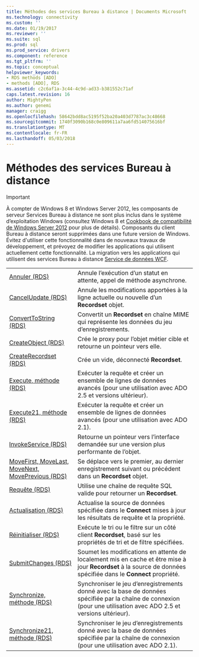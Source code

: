 ```yaml
---
title: Méthodes des services Bureau à distance | Documents Microsoft
ms.technology: connectivity
ms.custom: ''
ms.date: 01/19/2017
ms.reviewer: ''
ms.suite: sql
ms.prod: sql
ms.prod_service: drivers
ms.component: reference
ms.tgt_pltfrm: ''
ms.topic: conceptual
helpviewer_keywords:
- RDS methods [ADO]
- methods [ADO], RDS
ms.assetid: c2c6af1a-3c44-4c9d-ad33-b381552c71af
caps.latest.revision: 16
author: MightyPen
ms.author: genemi
manager: craigg
ms.openlocfilehash: 58642bdd8ac5195f52ba20a403d7787ac3c48668
ms.sourcegitcommit: 1740f3090b168c0e809611a7aa6fd514075616bf
ms.translationtype: MT
ms.contentlocale: fr-FR
ms.lasthandoff: 05/03/2018
---
```

# <a name="rds-methods"></a>Méthodes des services Bureau à distance
> [!IMPORTANT]
>  À compter de Windows 8 et Windows Server 2012, les composants de serveur Services Bureau à distance ne sont plus inclus dans le système d’exploitation Windows (consultez Windows 8 et [Cookbook de compatibilité de Windows Server 2012](https://www.microsoft.com/en-us/download/details.aspx?id=27416) pour plus de détails). Composants du client Bureau à distance seront supprimées dans une future version de Windows. Évitez d'utiliser cette fonctionnalité dans de nouveaux travaux de développement, et prévoyez de modifier les applications qui utilisent actuellement cette fonctionnalité. La migration vers les applications qui utilisent des services Bureau à distance [Service de données WCF](http://go.microsoft.com/fwlink/?LinkId=199565).  
  
|||  
|-|-|  
|[Annuler (RDS)](../../../ado/reference/rds-api/cancel-method-rds.md)|Annule l’exécution d’un statut en attente, appel de méthode asynchrone.|  
|[CancelUpdate (RDS)](../../../ado/reference/rds-api/cancelupdate-method-rds.md)|Annule les modifications apportées à la ligne actuelle ou nouvelle d’un **Recordset** objet.|  
|[ConvertToString (RDS)](../../../ado/reference/rds-api/converttostring-method-rds.md)|Convertit un **Recordset** en chaîne MIME qui représente les données du jeu d’enregistrements.|  
|[CreateObject (RDS)](../../../ado/reference/rds-api/createobject-method-rds.md)|Crée le proxy pour l’objet métier cible et retourne un pointeur vers elle.|  
|[CreateRecordset (RDS)](../../../ado/reference/rds-api/createrecordset-method-rds.md)|Crée un vide, déconnecté **Recordset**.|  
|[Execute, méthode (RDS)](../../../ado/reference/rds-api/execute-method-rds.md)|Exécuter la requête et créer un ensemble de lignes de données avancés (pour une utilisation avec ADO 2.5 et versions ultérieur).|  
|[Execute21, méthode (RDS)](../../../ado/reference/rds-api/execute21-method-rds.md)|Exécuter la requête et créer un ensemble de lignes de données avancés (pour une utilisation avec ADO 2.1).|  
|[InvokeService (RDS)](../../../ado/reference/rds-api/invokeservice-rds.md)|Retourne un pointeur vers l’interface demandée sur une version plus performante de l’objet.|  
|[MoveFirst, MoveLast, MoveNext, MovePrevious (RDS)](../../../ado/reference/rds-api/movefirst-movelast-movenext-and-moveprevious-methods-rds.md)|Se déplace vers le premier, au dernier enregistrement suivant ou précédent dans un **Recordset** objet.|  
|[Requête (RDS)](../../../ado/reference/rds-api/query-method-rds.md)|Utilise une chaîne de requête SQL valide pour retourner un **Recordset**.|  
|[Actualisation (RDS)](../../../ado/reference/rds-api/refresh-method-rds.md)|Actualise la source de données spécifiée dans le **Connect** mises à jour les résultats de requête et la propriété.|  
|[Réinitialiser (RDS)](../../../ado/reference/rds-api/reset-method-rds.md)|Exécute le tri ou le filtre sur un côté client **Recordset**, basé sur les propriétés de tri et de filtre spécifiées.|  
|[SubmitChanges (RDS)](../../../ado/reference/rds-api/submitchanges-method-rds.md)|Soumet les modifications en attente de localement mis en cache et être mise à jour **Recordset** à la source de données spécifiée dans le **Connect** propriété.|  
|[Synchronize, méthode (RDS)](../../../ado/reference/rds-api/synchronize-method-rds.md)|Synchroniser le jeu d’enregistrements donné avec la base de données spécifiée par la chaîne de connexion (pour une utilisation avec ADO 2.5 et versions ultérieur).|  
|[Synchronize21, méthode (RDS)](../../../ado/reference/rds-api/synchronize21-method-rds.md)|Synchroniser le jeu d’enregistrements donné avec la base de données spécifiée par la chaîne de connexion (pour une utilisation avec ADO 2.1).|


